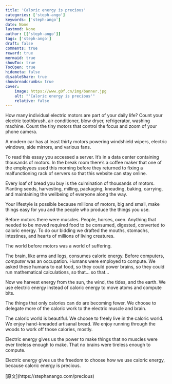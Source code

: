 ```yaml
---
title: 'Caloric energy is precious'
categories: ['steph-ango']
keywords: ['steph-ango']
date: None
lastmod: None
author: [['steph-ango']]
tags: ['steph-ango']
draft: false 
comments: true
reward: true 
mermaid: true 
showToc: true 
TocOpen: true 
hidemeta: false 
disableShare: true 
showbreadcrumbs: true 
cover:
    image: https://www.g0f.cn/img/banner.jpg
    alt: "'Caloric energy is precious'"
    relative: false
---
```


<div>

<p>How many individual electric motors are part of your daily life? Count your electric toothbrush, air conditioner, blow dryer, refrigerator, washing machine. Count the tiny motors that control the focus and zoom of your phone camera.</p>
<p>A modern car has at least thirty motors powering windshield wipers, electric windows, side mirrors, and various fans.</p>
<p>To read this essay you accessed a server. It’s in a data center containing thousands of motors. In the break room there’s a coffee maker that one of the employees used this morning before they returned to fixing a malfunctioning rack of servers so that this website can stay online.</p>
<p>Every loaf of bread you buy is the culmination of thousands of motors. Planting seeds, harvesting, milling, packaging, kneading, baking, carrying, and maintaining the wellbeing of everyone along the way.</p>
<p>Your lifestyle is possible because millions of motors, big and small, make things easy for you and the people who produce the things you use.</p>
<p>Before motors there were muscles. People, horses, oxen. Anything that needed to be moved required food to be consumed, digested, converted to caloric energy. To do our bidding we drafted the mouths, stomachs, intestines, and hearts of millions of living creatures.</p>
<p>The world before motors was a world of suffering.</p>
<p>The brain, like arms and legs, consumes caloric energy. Before computers, <em>computer</em> was an occupation. Humans were employed to compute. We asked these humans to eat food, so they could power brains, so they could run mathematical calculations, so that… so that…</p>
<p>Now we harvest energy from the sun, the wind, the tides, and the earth. We use electric energy instead of caloric energy to move atoms and compute bits.</p>
<p>The things that only calories can do are becoming fewer. We choose to delegate more of the caloric work to the electric muscle and brain.</p>
<p>The caloric world is beautiful. We choose to freely live in the caloric world. We enjoy hand-kneaded artisanal bread. We enjoy running through the woods to work off those calories, mostly.</p>
<p>Electric energy gives us the power to make things that no muscles were ever tireless enough to make. That no brains were tireless enough to compute.</p>
<p>Electric energy gives us the freedom to choose how we use caloric energy, because caloric energy is precious.</p>

</div>

<div>
[原文](https://stephanango.com/precious)
</div>

